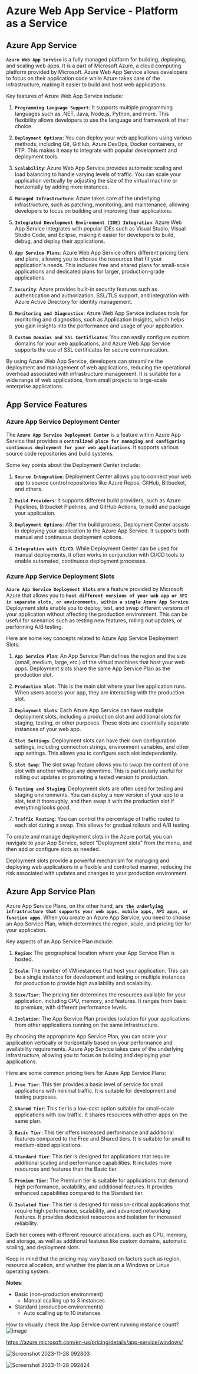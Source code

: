 # Azure Web App Service - Platform as a Service

## Azure App Service

**`Azure Web App Service`** is a fully managed platform for building, deploying, and scaling web apps. It is a part of Microsoft Azure, a cloud computing platform provided by Microsoft. Azure Web App Service allows developers to focus on their application code while Azure takes care of the infrastructure, making it easier to build and host web applications.

Key features of Azure Web App Service include:

1. **`Programming Language Support`**: It supports multiple programming languages such as .NET, Java, Node.js, Python, and more. This flexibility allows developers to use the language and framework of their choice.

2. **`Deployment Options`**: You can deploy your web applications using various methods, including Git, GitHub, Azure DevOps, Docker containers, or FTP. This makes it easy to integrate with popular development and deployment tools.

3. **`Scalability`**: Azure Web App Service provides automatic scaling and load balancing to handle varying levels of traffic. You can scale your application vertically by adjusting the size of the virtual machine or horizontally by adding more instances.

4. **`Managed Infrastructure`**: Azure takes care of the underlying infrastructure, such as patching, monitoring, and maintenance, allowing developers to focus on building and improving their applications.

5. **`Integrated Development Environment (IDE) Integration`**: Azure Web App Service integrates with popular IDEs such as Visual Studio, Visual Studio Code, and Eclipse, making it easier for developers to build, debug, and deploy their applications.

6. **`App Service Plans`**: Azure Web App Service offers different pricing tiers and plans, allowing you to choose the resources that fit your application's needs. This includes free and shared plans for small-scale applications and dedicated plans for larger, production-grade applications.

7. **`Security`**: Azure provides built-in security features such as authentication and authorization, SSL/TLS support, and integration with Azure Active Directory for identity management.

8. **`Monitoring and Diagnostics`**: Azure Web App Service includes tools for monitoring and diagnostics, such as Application Insights, which helps you gain insights into the performance and usage of your application.

9. **`Custom Domains and SSL Certificates`**: You can easily configure custom domains for your web applications, and Azure Web App Service supports the use of SSL certificates for secure communication.

By using Azure Web App Service, developers can streamline the deployment and management of web applications, reducing the operational overhead associated with infrastructure management. It is suitable for a wide range of web applications, from small projects to large-scale enterprise applications.

## App Service Features

### **Azure App Service Deployment Center**

The **`Azure App Service Deployment Center`** is a feature within Azure App Service that provides a **`centralized place for managing and configuring continuous deployment for your web applications`**. It supports various source code repositories and build systems.

Some key points about the Deployment Center include:

1. **`Source Integration`**: Deployment Center allows you to connect your web app to source control repositories like Azure Repos, GitHub, Bitbucket, and others.

2. **`Build Providers`**: It supports different build providers, such as Azure Pipelines, Bitbucket Pipelines, and GitHub Actions, to build and package your application.

3. **`Deployment Options`**: After the build process, Deployment Center assists in deploying your application to the Azure App Service. It supports both manual and continuous deployment options.

4. **`Integration with CI/CD`**: While Deployment Center can be used for manual deployments, it often works in conjunction with CI/CD tools to enable automated, continuous deployment processes.

### Azure App Service Deployment Slots

**`Azure App Service Deployment Slots`** are a feature provided by Microsoft Azure that allows you to **`host different versions of your web app or API in separate slots, or environments, within a single Azure App Service`**. Deployment slots enable you to deploy, test, and swap different versions of your application without affecting the production environment. This can be useful for scenarios such as testing new features, rolling out updates, or performing A/B testing.

Here are some key concepts related to Azure App Service Deployment Slots:

1. **`App Service Plan`**: An App Service Plan defines the region and the size (small, medium, large, etc.) of the virtual machines that host your web apps. Deployment slots share the same App Service Plan as the production slot.

2. **`Production Slot`**: This is the main slot where your live application runs. When users access your app, they are interacting with the production slot.

3. **`Deployment Slots`**: Each Azure App Service can have multiple deployment slots, including a production slot and additional slots for staging, testing, or other purposes. These slots are essentially separate instances of your web app.

4. **`Slot Settings`**: Deployment slots can have their own configuration settings, including connection strings, environment variables, and other app settings. This allows you to configure each slot independently.

5. **`Slot Swap`**: The slot swap feature allows you to swap the content of one slot with another without any downtime. This is particularly useful for rolling out updates or promoting a tested version to production.

6. **`Testing and Staging`**: Deployment slots are often used for testing and staging environments. You can deploy a new version of your app to a slot, test it thoroughly, and then swap it with the production slot if everything looks good.

6. **`Traffic Routing`**: You can control the percentage of traffic routed to each slot during a swap. This allows for gradual rollouts and A/B testing.

To create and manage deployment slots in the Azure portal, you can navigate to your App Service, select "Deployment slots" from the menu, and then add or configure slots as needed.

Deployment slots provide a powerful mechanism for managing and deploying web applications in a flexible and controlled manner, reducing the risk associated with updates and changes to your production environment.

## Azure App Service Plan

Azure App Service Plans, on the other hand, **`are the underlying infrastructure that supports your web apps, mobile apps, API apps, or function apps`**. When you create an Azure App Service, you need to choose an App Service Plan, which determines the region, scale, and pricing tier for your application.

Key aspects of an App Service Plan include:

1. **`Region`**: The geographical location where your App Service Plan is hosted.

2. **`Scale`**: The number of VM instances that host your application. This can be a single instance for development and testing or multiple instances for production to provide high availability and scalability.

3. **`Size/Tier`**: The pricing tier determines the resources available for your application, including CPU, memory, and features. It ranges from basic to premium, with different performance levels.

4. **`Isolation`**: The App Service Plan provides isolation for your applications from other applications running on the same infrastructure.

By choosing the appropriate App Service Plan, you can scale your application vertically or horizontally based on your performance and availability requirements. Azure App Service takes care of the underlying infrastructure, allowing you to focus on building and deploying your applications.

Here are some common pricing tiers for Azure App Service Plans:

1. **`Free Tier`**: This tier provides a basic level of service for small applications with minimal traffic. It is suitable for development and testing purposes.

2. **`Shared Tier`**: This tier is a low-cost option suitable for small-scale applications with low traffic. It shares resources with other apps on the same plan.

3. **`Basic Tier`**: This tier offers increased performance and additional features compared to the Free and Shared tiers. It is suitable for small to medium-sized applications.

4. **`Standard Tier`**: This tier is designed for applications that require additional scaling and performance capabilities. It includes more resources and features than the Basic tier.

5. **`Premium Tier`**: The Premium tier is suitable for applications that demand high performance, scalability, and additional features. It provides enhanced capabilities compared to the Standard tier.

6. **`Isolated Tier`**: This tier is designed for mission-critical applications that require high performance, scalability, and advanced networking features. It provides dedicated resources and isolation for increased reliability.

Each tier comes with different resource allocations, such as CPU, memory, and storage, as well as additional features like custom domains, automatic scaling, and deployment slots.

Keep in mind that the pricing may vary based on factors such as region, resource allocation, and whether the plan is on a Windows or Linux operating system.

**Notes**:
* Basic (non-production environment)
  * Manual scalling up to 3 instances
* Standard (production environments)
  * Auto scalling up to 10 instances
    
How to visually check the App Service current running instance count?
![image](https://github.com/codewithelmor/azure-web-app-service/assets/44918452/96f20bc6-fb11-47da-8289-530e03fb1954)

https://azure.microsoft.com/en-us/pricing/details/app-service/windows/

![Screenshot 2023-11-28 092803](https://github.com/codewithelmor/azure-web-app-service/assets/44918452/f45953be-2c75-4bd5-8f01-1b6de9ff9397)

![Screenshot 2023-11-28 092824](https://github.com/codewithelmor/azure-web-app-service/assets/44918452/3950b152-7a0b-42ca-a3d6-f94c8578817b)
